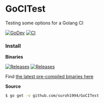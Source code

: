 # GoCITest

Testing some options for a Golang CI

[![GoDev](https://img.shields.io/static/v1?label=godoc&message=reference&color=00add8)](https://pkg.go.dev/github.com/suroh1994/GoCITest)
[![CI](https://github.com/suroh1994/GoCITest/workflows/CI/badge.svg)](https://github.com/suroh1994/GoCITest/actions?workflow=CI)

### Install

**Binaries**

<!-- NOTE: these badges only work on public repos -->

[![Releases](https://img.shields.io/github/release/suroh1994/GoCITest.svg)](https://github.com/suroh1994/GoCITest/releases)
[![Releases](https://img.shields.io/github/downloads/suroh1994/GoCITest/total.svg)](https://github.com/suroh1994/GoCITest/releases)

Find [the latest pre-compiled binaries here](https://github.com/suroh1994/GoCITest/releases/latest)

**Source**

```sh
$ go get -v github.com/suroh1994/GoCITest
```
